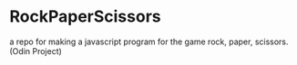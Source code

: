 # RockPaperScissors
a repo for making a javascript program for the game rock, paper, scissors. (Odin Project)
